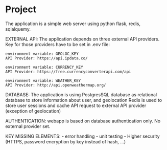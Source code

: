 # Project

The application is a simple web server using python flask, redis, sqlalquemy.

EXTERNAL API:
    The application depends on three external API providers. Key for those providers have to be set in .env file:

    environment variable: GEOLOC_KEY
    API Provider: https://api.ipdata.co/

    environment variable: CURRENCY_KEY
    API Provider: https://free.currencyconverterapi.com/api

    environment variable: WEATHER_KEY
    API Provider: http://api.openweathermap.org/

DATABASE:
    The application is using PostgresSQL database as relational database to store information about user, and geolocation
    Redis is used to store user sessions and cache API request to external API provider (exception of geolocation)

AUTHENTICATION:
    webapp is based on database authentication only. No external provider set.

KEY MISSING ELEMENTS:
    - error handling
    - unit testing
    - Higher security (HTTPS, password encryption by key instead of hash, ...)